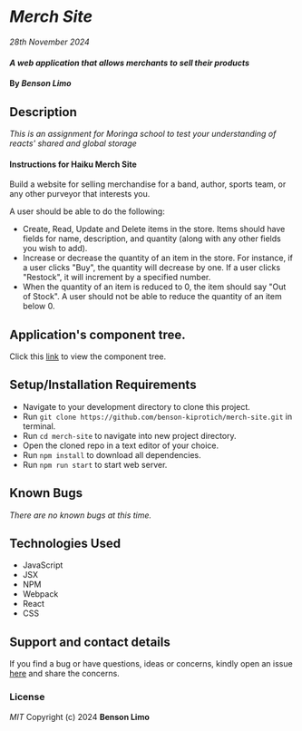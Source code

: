 # _Merch Site_

_28th November 2024_

#### _A web application that allows merchants to sell their products_

#### By _**Benson Limo**_

## Description

_This is an assignment for Moringa school to test your understanding of reacts' shared and global storage_

#### Instructions for Haiku Merch Site

Build a website for selling merchandise for a band, author, sports team, or any other purveyor that interests you.

A user should be able to do the following:

- Create, Read, Update and Delete items in the store. Items should have fields for name, description, and quantity (along with any other fields you wish to add).
- Increase or decrease the quantity of an item in the store. For instance, if a user clicks "Buy", the quantity will decrease by one. If a user clicks "Restock", it will increment by a specified number.
- When the quantity of an item is reduced to 0, the item should say "Out of Stock". A user should not be able to reduce the quantity of an item below 0.

## Application's component tree.

Click this [link](https://drive.google.com/file/d/1CDomq0dpmbedhdckwGmuDNhJnk8VW3QY/view?usp=sharing) to view the component tree.

## Setup/Installation Requirements

- Navigate to your development directory to clone this project.
- Run `git clone https://github.com/benson-kiprotich/merch-site.git` in terminal.
- Run `cd merch-site` to navigate into new project directory.
- Open the cloned repo in a text editor of your choice.
- Run `npm install` to download all dependencies.
- Run `npm run start` to start web server.

## Known Bugs

_There are no known bugs at this time._

## Technologies Used

- JavaScript
- JSX
- NPM
- Webpack
- React
- CSS

## Support and contact details

If you find a bug or have questions, ideas or concerns, kindly open an issue [here](https://github.com/benson-kiprotich/merch-site/issues/new) and share the concerns.

### License

_MIT_
Copyright (c) 2024 **Benson Limo**
